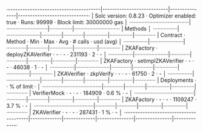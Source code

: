 ·--------------------------------------|---------------------------|---------------|-----------------------------·
|         Solc version: 0.8.23         ·  Optimizer enabled: true  ·  Runs: 99999  ·  Block limit: 30000000 gas  │
·······································|···························|···············|······························
|  Methods                                                                                                       │
················|······················|·············|·············|···············|···············|··············
|  Contract     ·  Method              ·  Min        ·  Max        ·  Avg          ·  # calls      ·  usd (avg)  │
················|······················|·············|·············|···············|···············|··············
|  ZKAFactory   ·  deployZKAVerifier   ·          -  ·          -  ·       231193  ·            2  ·          -  │
················|······················|·············|·············|···············|···············|··············
|  ZKAFactory   ·  setimplZKAVerifier  ·          -  ·          -  ·        46038  ·            1  ·          -  │
················|······················|·············|·············|···············|···············|··············
|  ZKAVerifier  ·  zkpVerify           ·          -  ·          -  ·        61750  ·            2  ·          -  │
················|······················|·············|·············|···············|···············|··············
|  Deployments                         ·                                           ·  % of limit   ·             │
·······································|·············|·············|···············|···············|··············
|  VerifierMock                        ·          -  ·          -  ·       184909  ·        0.6 %  ·          -  │
·······································|·············|·············|···············|···············|··············
|  ZKAFactory                          ·          -  ·          -  ·      1109247  ·        3.7 %  ·          -  │
·······································|·············|·············|···············|···············|··············
|  ZKAVerifier                         ·          -  ·          -  ·       287431  ·          1 %  ·          -  │
·--------------------------------------|-------------|-------------|---------------|---------------|-------------·